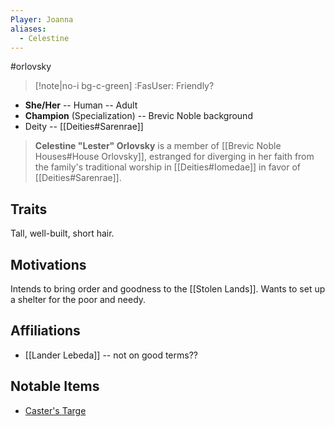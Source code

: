 ```yaml
---
Player: Joanna
aliases:
  - Celestine
---
```

#orlovsky
>[!note|no-i bg-c-green] :FasUser: Friendly?

- **She/Her** -- Human -- Adult
- **Champion** (Specialization) -- Brevic Noble background
- Deity -- [[Deities#Sarenrae]]

>**Celestine "Lester" Orlovsky** is a member of [[Brevic Noble Houses#House Orlovsky]], estranged for diverging in her faith from the family's traditional worship in [[Deities#Iomedae]] in favor of [[Deities#Sarenrae]].

## Traits
Tall, well-built, short hair.

## Motivations
Intends to bring order and goodness to the [[Stolen Lands]]. Wants to set up a shelter for the poor and needy.

## Affiliations
- [[Lander Lebeda]] -- not on good terms??

## Notable Items
- [Caster's Targe](https://2e.aonprd.com/Shields.aspx?ID=5)